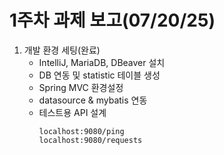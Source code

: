 # 1주차 과제 보고(07/20/25)
1. 개발 환경 세팅(완료)
   * IntelliJ, MariaDB, DBeaver 설치
   * DB 연동 및 statistic 테이블 생성
   * Spring MVC 환경설정
   * datasource & mybatis 연동
   * 테스트용 API 설계
      ```
      localhost:9080/ping
      localhost:9080/requests
      ```